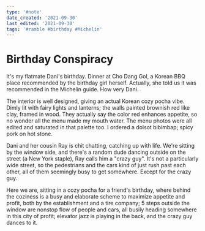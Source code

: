 ```yaml
---
type: '#note'
date_created: '2021-09-30'
last_edited: '2021-09-30'
tags: '#ramble #birthday #Michelin'
---
```


# Birthday Conspiracy

It's my flatmate Dani's birthday. Dinner at Cho Dang Gol, a Korean BBQ place recommended by the birthday girl herself. Actually, she told us it was recommended in the Michelin guide. How very Dani.

The interior is well designed, giving an actual Korean cozy pocha vibe. Dimly lit with fairy lights and lanterns; the walls painted brownish red like clay, framed in wood. They actually say the color red enhances appetite, so no wonder all the menu made my mouth water. The menu photos were all edited and saturated in that palette too. I ordered a dolsot bibimbap; spicy pork on hot stone.

Dani and her cousin Ray is chit chatting, catching up with life. We're sitting by the window side, and there's a random dude dancing outside on the street (a New York staple), Ray calls him a "crazy guy". It's not a particularly wide street, so the pedestrians and the cars kind of just rush past each other, all of them seemingly busy to get somewhere. Except for the crazy guy.

Here we are, sitting in a cozy pocha for a friend's birthday, where behind the coziness is a busy and elaborate scheme to maximize appetite and profit, both by the establishment and a tire company; 5 steps outside the window are nonstop flow of people and cars, all busily heading somewhere in this city of profit; elevator jazz is playing in the back, and the crazy guy dances to it.
